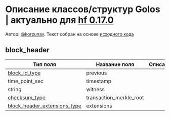 # Описание классов/структур Golos | актуально для [hf 0.17.0](https://github.com/GolosChain/golos/releases/tag/v0.17.0)
Автор: [@korzunav](https://golos.io/@korzunav). Текст собран на основе [исходного кода](https://github.com/GolosChain/golos/tree/master/libraries/protocol/include/golos/protocol/block_header.hpp)
## block_header


|Тип поля|Название поля|Описание|
|--------|-------------|--------|
|[block_id_type](block_id_type.md)|previous||
|time_point_sec|timestamp||
|string|witness||
|[checksum_type](checksum_type.md)|transaction_merkle_root||
|[block_header_extensions_type](block_header_extensions_type.md)|extensions||
